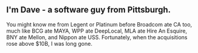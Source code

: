 ## I'm Dave - a software guy from Pittsburgh.

You might know me from Legent or Platinum before Broadcom ate CA too, much like BCG ate MAYA, WPP ate DeepLocal, MLA ate Hire An Esquire, BNY ate Mellon, and Nippon ate USS. Fortunately, when the acquisitions rose above $10B, I was long gone.
